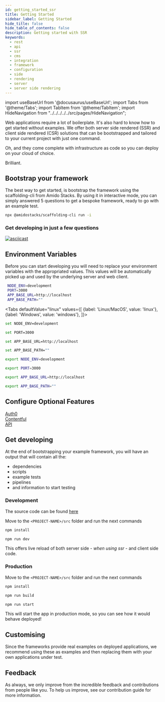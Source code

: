 ```yaml
---
id: getting_started_ssr
title: Getting Started
sidebar_label: Getting Started
hide_title: false
hide_table_of_contents: false
description: Getting started with SSR
keywords:
  - rest 
  - api
  - ssr
  - cms
  - integration
  - framework
  - configuration
  - side 
  - rendering
  - server 
  - server side rendering  
---
```


import useBaseUrl from '@docusaurus/useBaseUrl';
import Tabs from '@theme/Tabs';
import TabItem from '@theme/TabItem';
import HideNavigation from "../../../../../src/pages/HideNavigation";

Web applications require a lot of boilerplate. It's also hard to know how to get started without examples. We offer both server side rendered (SSR) and client side rendered (CSR) solutions that can be bootstrapped and tailored to your current project with just one command.

Oh, and they come complete with infrastructure as code so you can deploy on your cloud of choice.

Brilliant.

## Bootstrap your framework

The best way to get started, is bootstrap the framework using the scaffolding-cli from Amido Stacks. By using it in interactive mode, you can simply answered 5 questions to get a bespoke framework, ready to go with an example test.

```bash title="Run to start configuring your solution"
npx @amidostacks/scaffolding-cli run -i
```

### Get developing in just a few questions

[![asciicast](https://asciinema.org/a/znvqsWhks970mYkUjGkwFoTKS.svg)](https://asciinema.org/a/znvqsWhks970mYkUjGkwFoTKS)

## Environment Variables

Before you can start developing you will need to replace your environment variables with the appropriated values.
This values will be automatically picked up and used by the underlying server and web client.

```bash
 NODE_ENV=development
 PORT=3000
 APP_BASE_URL=http://localhost
 APP_BASE_PATH=""
```

<!-- markdownlint-disable MD033 -->

<Tabs
defaultValue="linux"
values={[
{label: 'Linux/MacOS', value: 'linux'},
{label: 'Windows', value: 'windows'},
]}>
<TabItem value="windows">

<div>

  ```bash
  set NODE_ENV=development
  ```

  ```bash
  set PORT=3000
  ```

  ```bash
  set APP_BASE_URL=http://localhost
  ```

  ```bash
  set APP_BASE_PATH=""
  ```

</div>

</TabItem>

<TabItem value="linux">

<div>

  ```bash
  export NODE_ENV=development
  ```

  ```bash
  export PORT=3000
  ```

  ```bash
  export APP_BASE_URL=http://localhost
  ```

  ```bash
  export APP_BASE_PATH=""
  ```

</div>

</TabItem>

</Tabs>

## Configure Optional Features

[Auth0](identity.md) <br/>
[Contentful](contentful_integration.md) <br/>
[API](api_definition_ssr.md) <br/>

## Get developing

At the end of bootstrapping your example framework, you will have an output that will contain all the:

- dependencies
- scripts
- example tests
- pipelines
- and information to start testing

### Development

The source code can be found [here](https://github.com/amido/stacks-webapp-template) 

Move to the `<PROJECT-NAME>/src` folder and run the next commands

```bash
npm install
```

```bash
npm run dev
```

This offers live reload of both server side - _when using ssr_ - and client side code.

### Production

Move to the `<PROJECT-NAME>/src` folder and run the next commands

```bash
npm install
```

```bash
npm run build
```

```bash
npm run start
```

This will start the app in production mode, so you can see how it would behave deployed!

## Customising

Since the frameworks provide real examples on deployed applications, we recommend using these as examples and then replacing them with your own applications under test.

## Feedback

As always, we only improve from the incredible feedback and contributions from people like you. To help us improve, see our contribution guide for more information.

<HideNavigation prev />
